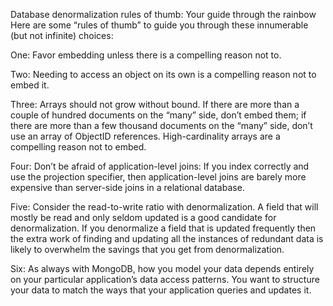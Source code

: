 Database denormalization rules of thumb: Your guide through the rainbow
Here are some “rules of thumb” to guide you through these innumerable (but not infinite) choices:

One: Favor embedding unless there is a compelling reason not to.

Two: Needing to access an object on its own is a compelling reason not to embed it.

Three: Arrays should not grow without bound. If there are more than a couple of hundred documents on the “many” side, don’t embed them; if there are more than a few thousand documents on the “many” side, don’t use an array of ObjectID references. High-cardinality arrays are a compelling reason not to embed.

Four: Don’t be afraid of application-level joins: If you index correctly and use the projection specifier, then application-level joins are barely more expensive than server-side joins in a relational database.

Five: Consider the read-to-write ratio with denormalization. A field that will mostly be read and only seldom updated is a good candidate for denormalization. If you denormalize a field that is updated frequently then the extra work of finding and updating all the instances of redundant data is likely to overwhelm the savings that you get from denormalization.

Six: As always with MongoDB, how you model your data depends entirely on your particular application’s data access patterns. You want to structure your data to match the ways that your application queries and updates it.